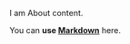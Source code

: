 I am About content.

You can **use [Markdown](https://daringfireball.net/projects/markdown/syntax)** here.
